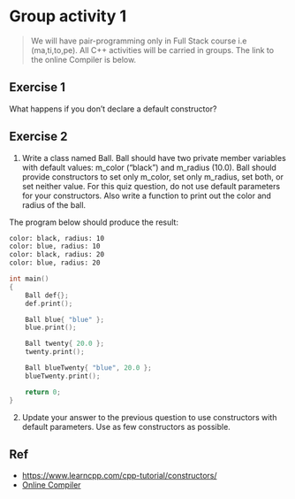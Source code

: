 # Group activity 1

> We will have pair-programming only in Full Stack course i.e (ma,ti,to,pe). All C++ activities will be carried in groups. The link to the online Compiler is below.

## Exercise 1
What happens if you don’t declare a default constructor?

## Exercise 2

1. Write a class named Ball. Ball should have two private member variables with default values: m_color (“black”) and m_radius (10.0). Ball should provide constructors to set only m_color, set only m_radius, set both, or set neither value. For this quiz question, do not use default parameters for your constructors. Also write a function to print out the color and radius of the ball.


The  program below should produce the result:
```bash
color: black, radius: 10
color: blue, radius: 10
color: black, radius: 20
color: blue, radius: 20
```

```cpp
int main()
{
	Ball def{};
	def.print();

	Ball blue{ "blue" };
	blue.print();

	Ball twenty{ 20.0 };
	twenty.print();

	Ball blueTwenty{ "blue", 20.0 };
	blueTwenty.print();

	return 0;
}
```

2. Update your answer to the previous question to use constructors with default parameters. Use as few constructors as possible.

## Ref
- https://www.learncpp.com/cpp-tutorial/constructors/
- [Online Compiler](https://cpp.sh/)